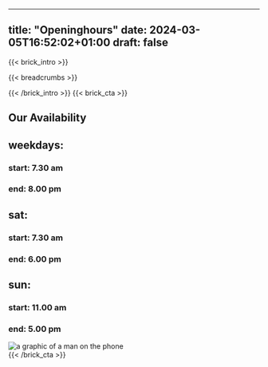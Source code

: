 
---
title: "Openinghours"
date: 2024-03-05T16:52:02+01:00
draft: false
---

{{< brick_intro >}}

{{< breadcrumbs >}}

{{< /brick_intro >}}
{{< brick_cta >}}

## Our Availability 

## weekdays:
 
###    start: 7.30 am                                                                                                                                                               
###    end: 8.00 pm                                                                                                                                                                 
##  sat:                                                                                                                                                                           
###    start: 7.30 am                                                                                                                                                               
###    end: 6.00 pm                                                                                                                                                                 
##  sun:                                                                                                                                                                           
###    start: 11.00 am                                                                                                                                                              
###    end: 5.00 pm    

![a graphic of a man on the phone](/uploads/illustrations/cuate/phone_man.png)  
{{< /brick_cta >}}
